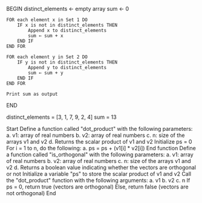 BEGIN
    distinct_elements ← empty array
    sum ← 0
    
    FOR each element x in Set 1 DO
        IF x is not in distinct_elements THEN
            Append x to distinct_elements
            sum ← sum + x
        END IF
    END FOR
    
    FOR each element y in Set 2 DO
        IF y is not in distinct_elements THEN
            Append y to distinct_elements
            sum ← sum + y
        END IF
    END FOR
    
    Print sum as output
END

distinct_elements = [3, 1, 7, 9, 2, 4]
sum = 13


Start
Define a function called "dot_product" with the following parameters:
a. v1: array of real numbers
b. v2: array of real numbers
c. n: size of the arrays v1 and v2
d. Returns the scalar product of v1 and v2
Initialize ps = 0
For i = 1 to n, do the following:
a. ps = ps + (v1[i] * v2[i])
End function
Define a function called "is_orthogonal" with the following parameters:
a. v1: array of real numbers
b. v2: array of real numbers
c. n: size of the arrays v1 and v2
d. Returns a boolean value indicating whether the vectors are orthogonal or not
Initialize a variable "ps" to store the scalar product of v1 and v2
Call the "dot_product" function with the following arguments:
a. v1
b. v2
c. n
If ps = 0, return true (vectors are orthogonal)
Else, return false (vectors are not orthogonal)
End
